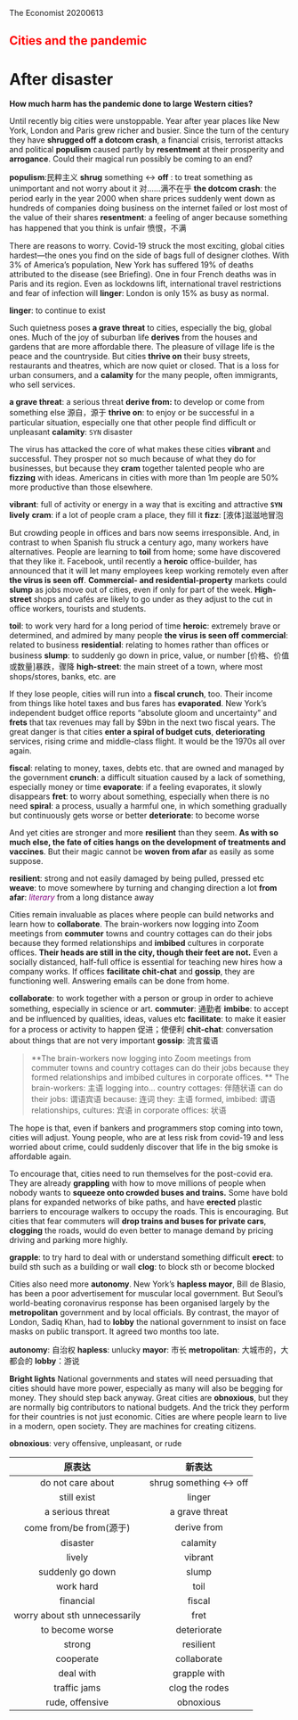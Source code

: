 The Economist 20200613

## <font color=red> Cities and the pandemic </font>

# **After disaster**

<audio src="File:\\\Cities and the pandemic.mp3"></audio>

**How much harm has the pandemic done to large Western cities?**

Until recently big cities were unstoppable. Year after year places like New York, London and Paris grew richer and busier. Since the turn of the century they have **shrugged off** **a dotcom crash**, a financial crisis, terrorist attacks and political **populism** caused partly by **resentment** at their prosperity and **arrogance**. Could their magical run possibly be coming to an end? 

**populism**:民粹主义
**shrug** something ↔ **off** : to treat something as unimportant and not worry about it 对……满不在乎
**the dotcom crash**: the period early in the year 2000 when share prices suddenly went down as hundreds of companies doing business on the internet failed or lost most of the value of their shares
**resentment**: a feeling of anger because something has happened that you think is unfair 愤恨，不满

There are reasons to worry. Covid-19 struck the most exciting, global cities hardest—the ones you find on the side of bags full of designer clothes. With 3% of America’s population, New York has suffered 19% of deaths attributed to the disease (see Briefing). One in four French deaths was in Paris and its region. Even as lockdowns lift, international travel restrictions and fear of infection will **linger**: London is only 15% as busy as normal. 

**linger**: to continue to exist

Such quietness poses **a grave threat** to cities, especially the big, global ones. Much of the joy of suburban life **derives** from the houses and gardens that are more affordable there. The pleasure of village life is the peace and the countryside. But cities **thrive on** their busy streets, restaurants and theatres, which are now quiet or closed. That is a loss for urban consumers, and a **calamity** for the many people, often immigrants, who sell services. 

**a grave threat**: a serious threat
**derive from:** to develop or come from something else 源自，源于
**thrive on**: to enjoy or be successful in a particular situation, especially one that other people find difficult or unpleasant
**calamity**: ```SYN``` disaster

The virus has attacked the core of what makes these cities **vibrant** and successful. They prosper not so much because of what they do for businesses, but because they **cram** together talented people who are **fizzing** with ideas. Americans in cities with more than 1m people are 50% more productive than those elsewhere. 

**vibrant**: full of activity or energy in a way that is exciting and attractive	 **```SYN``` lively**
**cram**: if a lot of people cram a place, they fill it
**fizz**: [液体]滋滋地冒泡

But crowding people in offices and bars now seems irresponsible. And, in contrast to when Spanish flu struck a century ago, many workers have alternatives. People are learning to **toil** from home; some have discovered that they like it. Facebook, until recently a **heroic** office-builder, has announced that it will let many employees keep working remotely even after **the virus is seen off**. **Commercial- and residential-property** markets could **slump** as jobs move out of cities, even if only for part of the week. **High-street** shops and cafés are likely to go under as they adjust to the cut in office workers, tourists and students. 

**toil**: to work very hard for a long period of time
**heroic**: extremely brave or determined, and admired by many people
**the virus is seen off**
**commercial**: related to business
**residential**: relating to homes rather than offices or business
**slump**: to suddenly go down in price, value, or number [价格、价值或数量]暴跌，骤降
**high-street**: the main street of a town, where most shops/stores, banks, etc. are

If they lose people, cities will run into a **fiscal crunch**, too. Their income from things like hotel taxes and bus fares has **evaporated**. New York’s independent budget office reports “absolute gloom and uncertainty” and **frets** that tax revenues may fall by $9bn in the next two fiscal years. The great danger is that cities **enter a spiral of budget cuts**, **deteriorating** services, rising crime and middle-class flight. It would be the 1970s all over again.

**fiscal**: relating to money, taxes, debts etc. that are owned and managed by the government
**crunch**: a difficult situation caused by a lack of something, especially money or time
**evaporate**: if a feeling evaporates, it slowly disappears
**fret**: to worry about something, especially when there is no need
**spiral**: a process, usually a harmful one, in which something gradually but continuously gets worse or better
**deteriorate**: to become worse

And yet cities are stronger and more **resilient** than they seem. **As with so much else, the fate of cities hangs on the development of treatments and vaccines**. But their magic cannot be **woven** **from afar** as easily as some suppose.

**resilient**: strong and not easily damaged by being pulled, pressed etc
**weave**: to move somewhere by turning and changing direction a lot
**from afar**: <font color=purple>*literary* </font>from a long distance away

Cities remain invaluable as places where people can build networks and learn how to **collaborate**. The brain-workers now logging into Zoom meetings from **commuter** towns and country cottages can do their jobs because they formed relationships and **imbibed** cultures in corporate offices. **Their heads are still in the city, though their feet are not.** Even a socially distanced, half-full office is essential for teaching new hires how a company works. If offices **facilitate** **chit-chat** and **gossip**, they are functioning well. Answering emails can be done from home.

**collaborate**: to work together with a person or group in order to achieve something, especially in science or art.
**commuter**: 通勤者
**imbibe**: to accept and be influenced by qualities, ideas, values etc
**facilitate**: to make it easier for a process or activity to happen 促进；使便利
**chit-chat**: conversation about things that are not very important
**gossip**: 流言蜚语

> **The brain-workers now logging into Zoom meetings from commuter towns and country cottages can do their jobs because they formed relationships and imbibed cultures in corporate offices. **
> The brain-workers: 主语
> logging into... country cottages: 伴随状语
> can do their jobs: 谓语宾语
> because: 连词
> they: 主语
> formed, imbibed: 谓语
> relationships, cultures: 宾语
> in corporate offices: 状语

The hope is that, even if bankers and programmers stop coming into town, cities will adjust. Young people, who are at less risk from covid-19 and less worried about crime, could suddenly discover that life in the big smoke is affordable again. 

To encourage that, cities need to run themselves for the post-covid era. They are already **grappling** with how to move millions of people when nobody wants to **squeeze onto crowded buses and trains.** Some have bold plans for expanded networks of bike paths, and have **erected** plastic barriers to encourage walkers to occupy the roads. This is encouraging. But cities that fear commuters will **drop trains and buses for private cars**, **clogging** the roads, would do even better to manage demand by pricing driving and parking more highly. 

**grapple**: to try hard to deal with or understand something difficult
**erect**: to build sth such as a building or wall
**clog**: to block sth or become blocked

Cities also need more **autonomy**. New York’s **hapless mayor**, Bill de Blasio, has been a poor advertisement for muscular local government. But Seoul’s world-beating coronavirus response has been organised largely by the **metropolitan** government and by local officials. By contrast, the mayor of London, Sadiq Khan, had to **lobby** the national government to insist on face masks on public transport. It agreed two months too late.

**autonomy**: 自治权
**hapless**: unlucky
**mayor**: 市长
**metropolitan**: 大城市的，大都会的
**lobby**：游说

**Bright lights**
National governments and states will need persuading that cities should have more power, especially as many will also be begging for money. They should step back anyway. Great cities are **obnoxious**, but they are normally big contributors to national budgets. And the trick they perform for their countries is not just economic. Cities are where people learn to live in a modern, open society. They are machines for creating citizens.

**obnoxious**: very offensive, unpleasant, or rude



|      原表达       |        新表达         |
| :---------------: | :-------------------: |
| do not care about | shrug something ↔ off |
|    still exist    |        linger         |
| a serious threat  |  a grave threat|
| come from/be from(源于) | derive from       |
| disaster |  calamity |
| lively | vibrant|
| suddenly go down | slump |
| work hard | toil |
| financial | fiscal |
| worry about sth unnecessarily | fret |
| to become worse | deteriorate |
| strong | resilient |
| cooperate | collaborate |
| deal with | grapple with|
| traffic jams | clog the rodes|
| rude, offensive | obnoxious |
